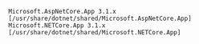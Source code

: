 ﻿```
Microsoft.AspNetCore.App 3.1.x [/usr/share/dotnet/shared/Microsoft.AspNetCore.App]
Microsoft.NETCore.App 3.1.x [/usr/share/dotnet/shared/Microsoft.NETCore.App]
```
